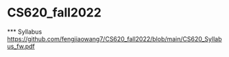 # CS620_fall2022

*** Syllabus https://github.com/fengjiaowang7/CS620_fall2022/blob/main/CS620_Syllabus_fw.pdf
